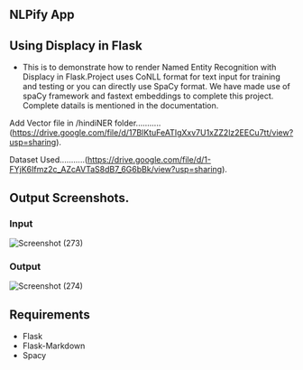 ## NLPify App

## Using Displacy in Flask

+ This is to demonstrate how to render Named Entity Recognition with Displacy in Flask.Project uses CoNLL format for text input for training and testing or you can directly use SpaCy format. We have made use of spaCy framework and fastext embeddings to complete this project. Complete datails is mentioned in the documentation.

Add Vector file in /hindiNER folder...........(https://drive.google.com/file/d/17BlKtuFeATIgXxv7U1xZZ2lz2EECu7tt/view?usp=sharing).

Dataset Used...........(https://drive.google.com/file/d/1-FYjK6Ifmz2c_AZcAVTaS8dB7_6G6bBk/view?usp=sharing).

## Output Screenshots.


### Input
![Screenshot (273)](https://user-images.githubusercontent.com/54733837/120940338-67e4a380-c73a-11eb-971a-c3e990151989.png)


### Output
![Screenshot (274)](https://user-images.githubusercontent.com/54733837/120940342-70d57500-c73a-11eb-9a2c-345d6b247279.png)


## Requirements
+ Flask
+ Flask-Markdown
+ Spacy

